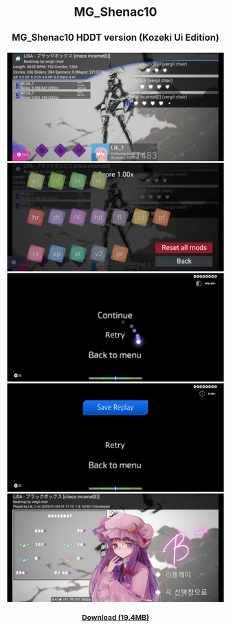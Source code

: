 <h1 align=center>MG_Shenac10</h1>

<h2 align=center>MG_Shenac10 HDDT version (Kozeki Ui Edition)</h2>
<h3 align=center>
  <img src="./images/skins/mgShenac10-HDDT_kozekiUi/map-selection.png">
  <img src="./images/skins/mgShenac10-HDDT_kozekiUi/mod-selection.png">
  <img src="./images/skins/mgShenac10-HDDT_kozekiUi/pause.png">
  <img src="./images/skins/mgShenac10-HDDT_kozekiUi/you-failed.png">
  <img src="./images/skins/mgShenac10-HDDT_kozekiUi/results.png">

</h3>
<h3 align=center><a href="https://files.catbox.moe/0gbe31.zip">Download (19.4MB)</h3>
